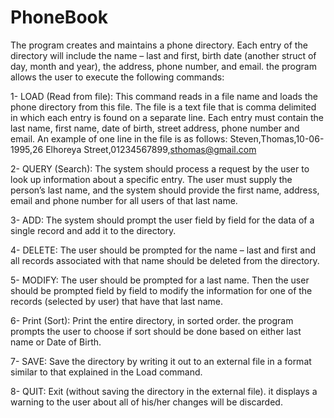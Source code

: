 # PhoneBook
The program creates and maintains a phone directory. 
Each entry of the directory will include the name – last and first, birth date (another struct of day, month and year), the address, phone number, and email. 
the program allows the user to execute the following commands:

1- LOAD (Read from file): 
This command reads in a file name and loads the phone directory from this file. The file is a text file that is comma delimited in which each entry is found on a separate line.
Each entry must contain the last name, first name, date of birth, street address, phone number and email. An example of one line in the file is as follows: Steven,Thomas,10-06-1995,26 Elhoreya Street,01234567899,sthomas@gmail.com

2- QUERY (Search): 
The system should process a request by the user to look up information about a specific entry. The user must supply the person’s last name, and the system should provide the first name, address, email and phone number for all users of that last name.

3- ADD: 
The system should prompt the user field by field for the data of a single record and add it to the directory.

4- DELETE: 
The user should be prompted for the name – last and first and all records associated with that name should be deleted from the directory.

5- MODIFY: 
The user should be prompted for a last name. Then the user should be prompted field by field to modify the information for one of the records (selected by user) that have that last name.

6- Print (Sort): 
Print the entire directory, in sorted order.
the program prompts the user to choose if sort should be done based on either last name or Date of Birth.

7- SAVE: 
Save the directory by writing it out to an external file in a format similar to that explained in the Load command.

8- QUIT: 
Exit (without saving the directory in the external file). it displays a warning to the user about all of his/her changes will be discarded.
